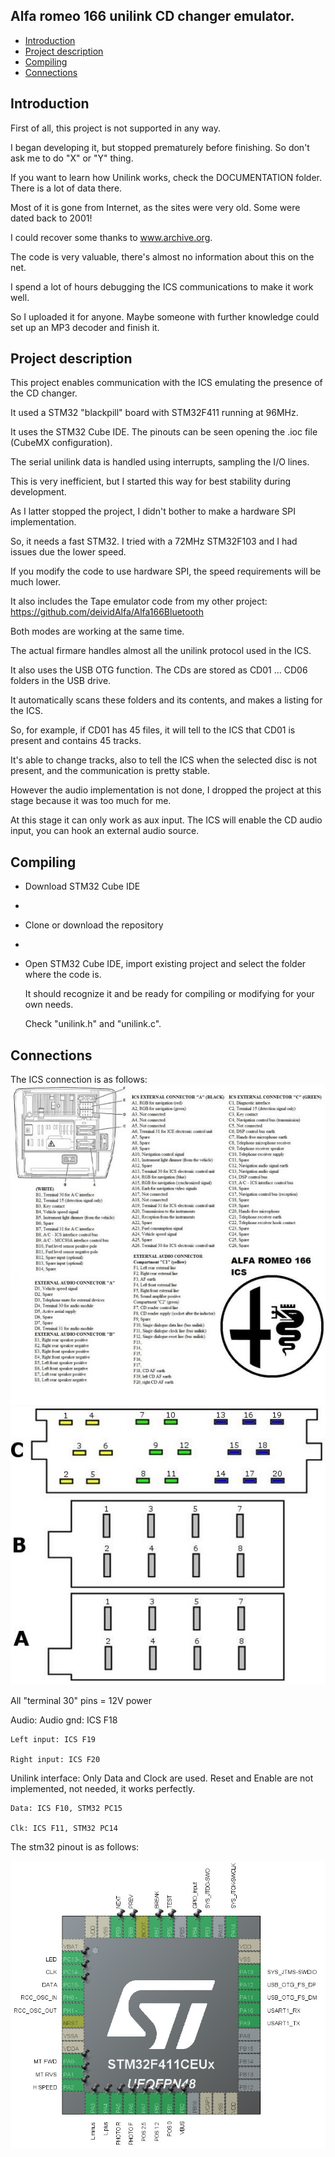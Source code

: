 ## Alfa romeo 166 unilink CD changer emulator.

<!-- MarkdownTOC -->

* [Introduction](#intro)
* [Project description](#description)
* [Compiling](#compiling)
* [Connections](#connections)

<!-- /MarkdownTOC -->

<a id="intro"></a>
## Introduction
First of all, this project is not supported in any way.

I began developing it, but stopped prematurely before finishing. So don't ask me to do "X" or "Y" thing.

If you want to learn how Unilink works, check the DOCUMENTATION folder. There is a lot of data there.

Most of it is gone from Internet, as the sites were very old. Some were dated back to 2001!

I could recover some thanks to www.archive.org.

The code is very valuable, there's almost no information about this on the net.

I spend a lot of hours debugging the ICS communications to make it work well.

So I uploaded it for anyone. Maybe someone with further knowledge could set up an MP3 decoder and finish it.

<a id="description"></a>
## Project description
This project enables communication with the ICS emulating the presence of the CD changer.

It used a STM32 "blackpill" board with STM32F411 running at 96MHz.

It uses the STM32 Cube IDE. The pinouts can be seen opening the .ioc file (CubeMX configuration).

The serial unilink data is handled using interrupts, sampling the I/O lines.

This is very inefficient, but I started this way for best stability during development.

As I latter stopped the project, I didn't bother to make a hardware SPI implementation.

So, it needs a fast STM32. I tried with a 72MHz STM32F103 and I had issues due the lower speed.

If you modify the code to use hardware SPI, the speed requirements will be much lower.

It also includes the Tape emulator code from my other project: https://github.com/deividAlfa/Alfa166Bluetooth

Both modes are working at the same time.

The actual firmare handles almost all the unilink protocol used in the ICS.

It also uses the USB OTG function. The CDs are stored as CD01 ... CD06 folders in the USB drive.

It automatically scans these folders and its contents, and makes a listing for the ICS.

So, for example, if CD01 has 45 files, it will tell to the ICS that CD01 is present and contains 45 tracks.

It's able to change tracks, also to tell the ICS when the selected disc is not present, and the communication is pretty stable.

However the audio implementation is not done, I dropped the project at this stage because it was too much for me.

At this stage it can only work as aux input. The ICS will enable the CD audio input, you can hook an external audio source.

<a id="compiling"></a>
## Compiling

- Download STM32 Cube IDE
- 
- Clone or download the repository
- 
- Open STM32 Cube IDE, import existing project and select the folder where the code is.

  It should recognize it and be ready for compiling or modifying for your own needs.
  
  Check "unilink.h" and "unilink.c". 

<a id="connections"></a>
## Connections

The ICS connection is as follows:
![IMAGE](https://github.com/deividAlfa/Alfa-166-Unilink-CD-emulator/blob/main/DOCUMENTATION/ICS_pinout.jpg)
![IMAGE](https://github.com/deividAlfa/Alfa-166-Unilink-CD-emulator/blob/main/DOCUMENTATION/ICS_pinout2.jpg)

  All "terminal 30" pins = 12V power
  
  Audio:
    Audio gnd: ICS F18
    
    Left input: ICS F19
    
    Right input: ICS F20
    
   Unilink interface:
    Only Data and Clock are used. Reset and Enable are not implemented, not needed, it works perfectly.
    
    Data: ICS F10, STM32 PC15
    
    Clk: ICS F11, STM32 PC14

The stm32 pinout is as follows:

![IMAGE](https://github.com/deividAlfa/Alfa-166-Unilink-CD-emulator/blob/main/DOCUMENTATION/stm32_pinout.jpg)
